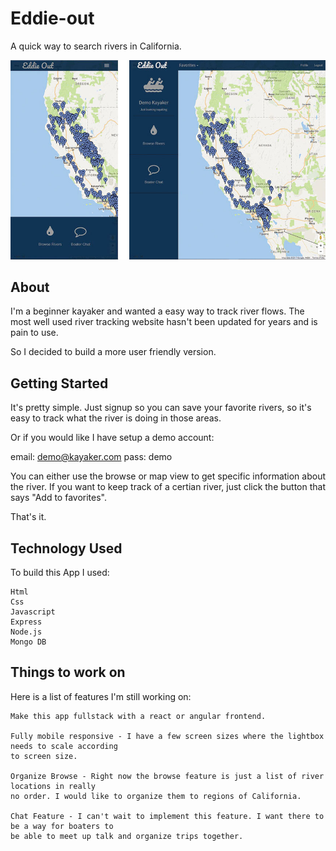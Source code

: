 # Eddie-out 

  A quick way to search rivers in California.


  ![Mobile Version](public/img/eddie-out-screenshots.jpg?raw=true)


## About

  I'm a beginner kayaker and wanted a easy way to track river flows. The most well used river tracking
  website hasn't been updated for years and is pain to use.
  
  So I decided to build a more user friendly version.

## Getting Started

  It's pretty simple. Just signup so you can save your favorite rivers, so it's easy to track what the 
  river is doing in those areas. 

  Or if you would like I have setup a demo account:

  email: demo@kayaker.com
  pass: demo
  
  You can either use the browse or map view to get specific information about the river. If you want to
  keep track of a certian river, just click the button that says "Add to favorites".
  
  That's it.

## Technology Used

  To build this App I used:
  
    Html
    Css
    Javascript
    Express
    Node.js
    Mongo DB

## Things to work on

  Here is a list of features I'm still working on:

    Make this app fullstack with a react or angular frontend.
  
    Fully mobile responsive - I have a few screen sizes where the lightbox needs to scale according 
    to screen size.
    
    Organize Browse - Right now the browse feature is just a list of river locations in really
    no order. I would like to organize them to regions of California.
    
    Chat Feature - I can't wait to implement this feature. I want there to be a way for boaters to 
    be able to meet up talk and organize trips together.